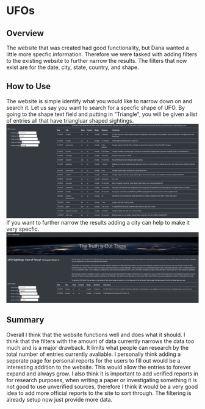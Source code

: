 # UFOs
## Overview
The website that was created had good functionality, but Dana wanted a little more specfic information. Therefore we were tasked with adding filters to the existing website to further narrow the results. The filters that now exist are for the date, city, state, country, and shape.
## How to Use
The website is simple identify what you would like to narrow down on and search it. Let us say you want to search for a specfic shape of UFO. By going to the shape text field and putting in "Triangle", you will be given a list of entries all that have triangluar shaped sightings.
!["Triangle Results"](Resources/triangle_results.png)
If you want to further narrow the results adding a city can help to make it very specfic.
!["Triangle and El Canjo Results"](Resources/triangle_el_canjo_results.png)
## Summary
Overall I think that the website functions well and does what it should. I think that the filters with the amount of data currently narrows the data too much and is a major drawback. It limits what people can research by the total number of entries currently avaliable. I personally think adding a seperate page for personal reports for the users to fill out would be a interesting addition to the website. This would allow the entries to forever expand and always grow. I also think it is important to add verified reports in for research purposes, when writing a paper or investigating something it is not good to use unverified sources, therefore I think it would be a very good idea to add more official reports to the site to sort through. The filtering is already setup now just provide more data.
